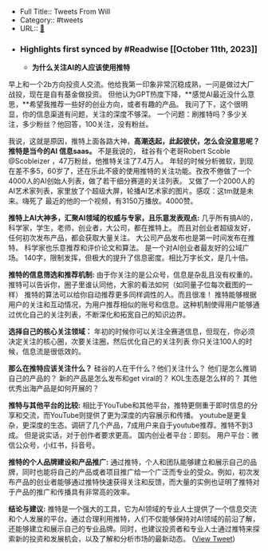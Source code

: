 - Full Title:: Tweets From Will
- Category:: #tweets
- URL:: [🔗](https://twitter.com/FinanceYF5)
- ### Highlights first synced by #Readwise [[October 11th, 2023]]
    - **为什么关注AI的人应该使用推特**

早上和一个2b方向投资人交流。他给我第一印象非常沉稳成熟，一问是做过大厂战投，现在是自有基金做投资。
但他认为GPT热度下降，**感觉AI最近没什么意思，**希望我推荐一些好的创业方向，或者有趣的产品。
我问了下，这个很明显，你的信息渠道有问题，关注的深度不够深。
一个问题：刷推特吗？多少关注，多少粉丝？他回答，100关注，没有粉丝。

我说，这就是原因，推特上面各路大神，**高潮迭起，此起彼伏，怎么会没意思呢？**
**推特是当今的AI 信息saas。**
不是我说的，
硅谷有个老哥Robert Scoble @Scobleizer ，47万粉丝，他推特关注了7.4万人。
年轻的时候分析微软，到现在差不多5，60岁了，还在乐此不疲的使用推特的关注功能。孜孜不倦做了一个4000人的AI创始人列表，做了若干细分赛道的关注列表。
又做了一个2000人的AI艺术家列表，家里放了个超级大屏，轮播AI艺术家的图片。感叹：这tm就是未来。嗨死了
最近的他的一个视频，有3150万播放。4000赞。

**推特上AI大神多，汇聚AI领域的权威与专家，且乐意发表观点:**
几乎所有搞AI的，科学家，学生，老师，创业者，大公司，都在推特上。
而且对创业者超级友好，任何初次发布产品，都会获取大量关注。
大公司产品发布也是第一时间发布在推特。
科学家也乐意推荐和评价论文和算法。
是一个对AI创业者最友好的公域广场。
140字，限制发挥，但极大的提升了信息密度。相比万字长文，是几十倍。

**推特的信息筛选和推荐机制:**
由于你关注的是公众号，信息是杂乱且没有权重的。
推特可以告诉你，圈子里谁认同他，大家的看法如何（如同量子位每次截图的一样）
推特的算法可以给你自动推荐更多同样调性的人。而且很准！
推特能够根据用户的关注和互动情况，为用户推荐相似的账号和信息。这种机制使得用户能够通过优化自己的关注列表，不断深化和拓宽自己的知识边界。

**选择自己的核心关注领域：**
年初的时候你可以关注全赛道信息，但现在，你必须决定关注的核心圈，次要关注圈，然后优化自己的关注列表
你只关注100人的时候，信息流是很低效的。

**那么在推特应该关注什么？**
硅谷的人在干什么？他们关注什么？
他们是怎么推销自己的产品的？
新的产品是怎么发布和get viral的？
KOL生态是怎么样的？
其他优秀出海产品是如何开展的？

**推特与其他平台的比较:**
相比于YouTube和其他平台，推特更侧重于即时信息的分享和交流，而YouTube则提供了更为深度的内容展示和传播。
youtube是更复杂，更深度的生态。调研了几个产品，7成用户来自于youtube推荐。推特不到3成。
但是说实话，对于创作者要求更高。
国内创业者平台：即刻。
用户平台：微信公众号，小红书，抖音号。

**推特的个人品牌建设和产品推广:**
通过推特，个人和团队能够建立和展示自己的品牌，同时也能将自己的产品或者项目推广给一个广泛而专业的受众。例如，初次发布产品的创业者能够通过推特快速获得关注和反馈，而大量的实例也证明了推特对于产品的推广和传播具有非常高的效率。

**结论与建议:**
推特是一个强大的工具，它为AI领域的专业人士提供了一个信息交流和个人发展的平台。通过合理利用推特，人们不仅能够保持对AI领域的前沿了解，还能够建立和展示自己的专业品牌。同时，也建议投资者和专业人士通过推特来探索新的投资和发展机会，以及了解和分析市场的最新动态。 ([View Tweet](https://twitter.com/FinanceYF5/status/1711441029050884292))
